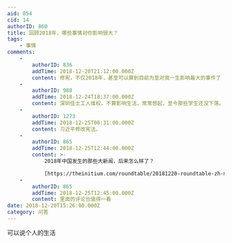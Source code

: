 ```yaml
---
aid: 854
cid: 14
authorID: 860
title: 回顾2018年，哪些事情对你影响很大？
tags:
    - 事情
comments:
    -
        authorID: 836
        addTime: 2018-12-20T21:12:00.000Z
        content: 修宪，不仅2018年，甚至可以算到目前为至对我一生影响最大的事件了
    -
        authorID: 988
        addTime: 2018-12-24T18:37:00.000Z
        content: 深圳佳士工人维权，不算影响生活，常常想起，至今那些学生还没下落。
    -
        authorID: 1273
        addTime: 2018-12-25T00:31:00.000Z
        content: 习近平修改宪法。
    -
        authorID: 865
        addTime: 2018-12-25T12:44:00.000Z
        content: >-
            2018年中国发生的那些大新闻，后来怎么样了？  

            [https://theinitium.com/roundtable/20181220-roundtable-zh-mainland-news-2018/](https://theinitium.com/roundtable/20181220-roundtable-zh-mainland-news-2018/)
    -
        authorID: 865
        addTime: 2018-12-25T12:45:00.000Z
        content: 里面的评论也值得一看
date: 2018-12-20T15:26:00.000Z
category: 问答
---
```


可以说个人的生活
